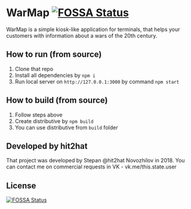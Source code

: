 # WarMap [![FOSSA Status](https://app.fossa.io/api/projects/git%2Bgithub.com%2Fhit2hat%2Fwarmap.svg?type=shield)](https://app.fossa.io/projects/git%2Bgithub.com%2Fhit2hat%2Fwarmap?ref=badge_shield)
WarMap is a simple kiosk-like application for terminals, 
that helps your customers with information about 
a wars of the 20th century.

## How to run (from source)
1. Clone that repo
2. Install all dependencies by `npm i`
3. Run local server on `http://127.0.0.1:3000` by command `npm start`

## How to build (from source)
1. Follow steps above
2. Create distributive by `npm build`
3. You can use distributive from `build` folder

## Developed by hit2hat
That project was developed by Stepan @hit2hat Novozhilov in 2018.
You can contact me on commercial requests in VK - vk.me/this.state.user

## License
[![FOSSA Status](https://app.fossa.io/api/projects/git%2Bgithub.com%2Fhit2hat%2Fwarmap.svg?type=large)](https://app.fossa.io/projects/git%2Bgithub.com%2Fhit2hat%2Fwarmap?ref=badge_large)
